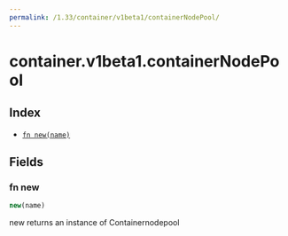 ```yaml
---
permalink: /1.33/container/v1beta1/containerNodePool/
---
```


# container.v1beta1.containerNodePool



## Index

* [`fn new(name)`](#fn-new)

## Fields

### fn new

```ts
new(name)
```

new returns an instance of Containernodepool